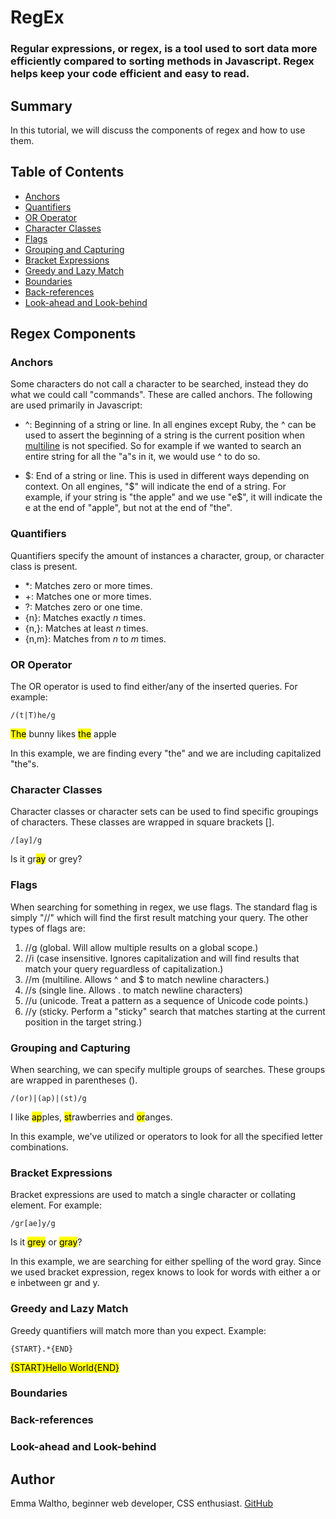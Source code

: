 # RegEx
### Regular expressions, or regex, is a tool used to sort data more efficiently compared to sorting methods in Javascript. Regex helps keep your code efficient and easy to read.

## Summary

In this tutorial, we will discuss the components of regex and how to use them.

## Table of Contents

- [Anchors](#anchors)
- [Quantifiers](#quantifiers)
- [OR Operator](#or-operator)
- [Character Classes](#character-classes)
- [Flags](#flags)
- [Grouping and Capturing](#grouping-and-capturing)
- [Bracket Expressions](#bracket-expressions)
- [Greedy and Lazy Match](#greedy-and-lazy-match)
- [Boundaries](#boundaries)
- [Back-references](#back-references)
- [Look-ahead and Look-behind](#look-ahead-and-look-behind)

## Regex Components

### Anchors

Some characters do not call a character to be searched, instead they do what we could call "commands". These are called anchors. The following are used primarily in Javascript:

- ^: Beginning of a string or line. In all engines except Ruby, the ^ can be used to assert the beginning of a string is the current position when [multiline](#flags) is not specified. So for example if we wanted to search an entire string for all the "a"s in it, we would use ^ to do so.

- \$: End of a string or line. This is used in different ways depending on context. On all engines, "\$" will indicate the end of a string. For example, if your string is "the apple" and we use "e$", it will indicate the e at the end of "apple", but not at the end of "the".


### Quantifiers

Quantifiers specify the amount of instances a character, group, or character class is present.

- *: Matches zero or more times.
- +: Matches one or more times.
- ?: Matches zero or one time.
- {n}: Matches exactly *n* times.
- {n,}: Matches at least *n* times.
- {n,m}: Matches from *n* to *m* times.

### OR Operator

The OR operator is used to find either/any of the inserted queries. For example:

    /(t|T)he/g

<mark>The</mark> bunny likes <mark>the</mark> apple

In this example, we are finding every "the" and we are including capitalized "the"s.

### Character Classes

Character classes or character sets can be used to find specific groupings of characters. These classes are wrapped in square brackets [].

    /[ay]/g

Is it gr<mark>ay</mark> or grey?

### Flags

When searching for something in regex, we use flags. The standard flag is simply "//" which will find the first result matching your query. The other types of flags are:

1. //g (global. Will allow multiple results on a global scope.)
2. //i (case insensitive. Ignores capitalization and will find results that match your query reguardless of capitalization.)
3. //m (multiline. Allows ^ and $ to match newline characters.)
4. //s (single line. Allows . to match newline characters)
5. //u (unicode. Treat a pattern as a sequence of Unicode code points.)
6. //y (sticky. Perform a "sticky" search that matches starting at the current position in the target string.)

### Grouping and Capturing

When searching, we can specify multiple groups of searches. These groups are wrapped in parentheses ().

    /(or)|(ap)|(st)/g

I like <mark>ap</mark>ples, <mark>st</mark>rawberries and <mark>or</mark>anges.

In this example, we've utilized or operators to look for all the specified letter combinations.

### Bracket Expressions

Bracket expressions are used to match a single character or collating element. For example:

    /gr[ae]y/g

Is it <mark>grey</mark> or <mark>gray</mark>?

In this example, we are searching for either spelling of the word gray. Since we used bracket expression, regex knows to look for words with either a or e inbetween gr and y.

### Greedy and Lazy Match

Greedy quantifiers will match more than you expect. Example:

    {START}.*{END}

<mark>{START}Hello World{END}</mark>

### Boundaries



### Back-references



### Look-ahead and Look-behind



## Author

Emma Waltho, beginner web developer, CSS enthusiast. [GitHub](https://github.com/ewaltho)